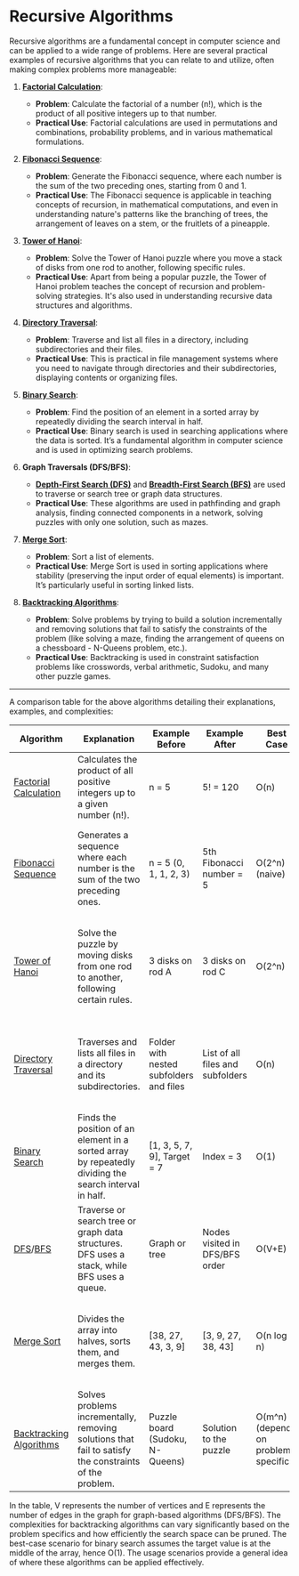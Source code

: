 # Recursive Algorithms

Recursive algorithms are a fundamental concept in computer science and can be applied to a wide range of problems. Here are several practical examples of recursive algorithms that you can relate to and utilize, often making complex problems more manageable:

1. **[Factorial Calculation](https://github.com/PeteComSci/intro_comprog/tree/baffca47049d2b8d9e02bbfea62d898d62a760b7/topics/algorithms/recursive_algorithms/topics/factorial_calculation)**:
   - **Problem**: Calculate the factorial of a number (n!), which is the product of all positive integers up to that number.
   - **Practical Use**: Factorial calculations are used in permutations and combinations, probability problems, and in various mathematical formulations.

2. **[Fibonacci Sequence](https://github.com/PeteComSci/intro_comprog/tree/baffca47049d2b8d9e02bbfea62d898d62a760b7/topics/algorithms/recursive_algorithms/topics/fibonacci_sequence)**:
   - **Problem**: Generate the Fibonacci sequence, where each number is the sum of the two preceding ones, starting from 0 and 1.
   - **Practical Use**: The Fibonacci sequence is applicable in teaching concepts of recursion, in mathematical computations, and even in understanding nature's patterns like the branching of trees, the arrangement of leaves on a stem, or the fruitlets of a pineapple.

3. **[Tower of Hanoi](https://github.com/PeteComSci/intro_comprog/tree/baffca47049d2b8d9e02bbfea62d898d62a760b7/topics/algorithms/recursive_algorithms/topics/tower_of_hanoi)**:
   - **Problem**: Solve the Tower of Hanoi puzzle where you move a stack of disks from one rod to another, following specific rules.
   - **Practical Use**: Apart from being a popular puzzle, the Tower of Hanoi problem teaches the concept of recursion and problem-solving strategies. It's also used in understanding recursive data structures and algorithms.

4. **[Directory Traversal](https://github.com/PeteComSci/intro_comprog/tree/baffca47049d2b8d9e02bbfea62d898d62a760b7/topics/algorithms/recursive_algorithms/topics/directory_traversal)**:
   - **Problem**: Traverse and list all files in a directory, including subdirectories and their files.
   - **Practical Use**: This is practical in file management systems where you need to navigate through directories and their subdirectories, displaying contents or organizing files.

5. **[Binary Search](https://github.com/PeteComSci/intro_comprog/tree/baffca47049d2b8d9e02bbfea62d898d62a760b7/topics/algorithms/recursive_algorithms/topics/binary_search)**:
   - **Problem**: Find the position of an element in a sorted array by repeatedly dividing the search interval in half.
   - **Practical Use**: Binary search is used in searching applications where the data is sorted. It’s a fundamental algorithm in computer science and is used in optimizing search problems.

6. **Graph Traversals (DFS/BFS)**:
   - **[Depth-First Search (DFS)](https://github.com/PeteComSci/intro_comprog/tree/baffca47049d2b8d9e02bbfea62d898d62a760b7/topics/algorithms/recursive_algorithms/topics/depth_first_search)** and **[Breadth-First Search (BFS)](https://github.com/PeteComSci/intro_comprog/tree/baffca47049d2b8d9e02bbfea62d898d62a760b7/topics/algorithms/recursive_algorithms/topics/breadth_first_search)** are used to traverse or search tree or graph data structures.
   - **Practical Use**: These algorithms are used in pathfinding and graph analysis, finding connected components in a network, solving puzzles with only one solution, such as mazes.

7. **[Merge Sort](https://github.com/PeteComSci/intro_comprog/tree/a0575241f411e7efed4b1deb25ca140c3c07fcd4/topics/algorithms/sorting_algorithms/topics/merge_sort)**:
   - **Problem**: Sort a list of elements.
   - **Practical Use**: Merge Sort is used in sorting applications where stability (preserving the input order of equal elements) is important. It’s particularly useful in sorting linked lists.

8. **[Backtracking Algorithms](https://github.com/PeteComSci/intro_comprog/tree/baffca47049d2b8d9e02bbfea62d898d62a760b7/topics/algorithms/recursive_algorithms/topics/backtracking_n_queens_problem)**:
   - **Problem**: Solve problems by trying to build a solution incrementally and removing solutions that fail to satisfy the constraints of the problem (like solving a maze, finding the arrangement of queens on a chessboard - N-Queens problem, etc.).
   - **Practical Use**: Backtracking is used in constraint satisfaction problems like crosswords, verbal arithmetic, Sudoku, and many other puzzle games.

---

A comparison table for the above algorithms detailing their explanations, examples, and complexities:

| Algorithm          | Explanation                                                                                                                                              | Example Before                           | Example After                            | Best Case      | Average Case   | Worst Case     | Best Usage Scenario                                                                                     |
|--------------------|----------------------------------------------------------------------------------------------------------------------------------------------------------|------------------------------------------|------------------------------------------|----------------|----------------|----------------|---------------------------------------------------------------------------------------------------------|
| [Factorial Calculation](https://github.com/PeteComSci/intro_comprog/tree/baffca47049d2b8d9e02bbfea62d898d62a760b7/topics/algorithms/recursive_algorithms/topics/factorial_calculation)          | Calculates the product of all positive integers up to a given number (n!).                                                                                | n = 5                                    | 5! = 120                                 | O(n)           | O(n)           | O(n)           | Used in permutations, combinations, and various mathematical calculations.                             |
| [Fibonacci Sequence](https://github.com/PeteComSci/intro_comprog/tree/baffca47049d2b8d9e02bbfea62d898d62a760b7/topics/algorithms/recursive_algorithms/topics/fibonacci_sequence) | Generates a sequence where each number is the sum of the two preceding ones.                                                                               | n = 5 (0, 1, 1, 2, 3)                    | 5th Fibonacci number = 5                  | O(2^n) (naive) | O(n) (optimized with memoization) | O(2^n) (naive) | Teaching recursion, understanding nature's patterns, and in mathematical computations.                |
| [Tower of Hanoi](https://github.com/PeteComSci/intro_comprog/tree/baffca47049d2b8d9e02bbfea62d898d62a760b7/topics/algorithms/recursive_algorithms/topics/tower_of_hanoi)     | Solve the puzzle by moving disks from one rod to another, following certain rules.                                                                        | 3 disks on rod A                         | 3 disks on rod C                         | O(2^n)         | O(2^n)         | O(2^n)         | Teaching problem-solving strategies, understanding recursive algorithms, and puzzle games.             |
| [Directory Traversal](https://github.com/PeteComSci/intro_comprog/tree/baffca47049d2b8d9e02bbfea62d898d62a760b7/topics/algorithms/recursive_algorithms/topics/directory_traversal)| Traverses and lists all files in a directory and its subdirectories.                                                                                      | Folder with nested subfolders and files  | List of all files and subfolders         | O(n)           | O(n)           | O(n)           | File management systems, organizing files, and navigating through directories.                        |
| [Binary Search](https://github.com/PeteComSci/intro_comprog/tree/baffca47049d2b8d9e02bbfea62d898d62a760b7/topics/algorithms/recursive_algorithms/topics/binary_search)      | Finds the position of an element in a sorted array by repeatedly dividing the search interval in half.                                                    | [1, 3, 5, 7, 9], Target = 7              | Index = 3                                | O(1)           | O(log n)       | O(log n)       | Searching applications where data is sorted, optimizing search problems.                              |
| [DFS](https://github.com/PeteComSci/intro_comprog/tree/baffca47049d2b8d9e02bbfea62d898d62a760b7/topics/algorithms/recursive_algorithms/topics/depth_first_search)/[BFS](https://github.com/PeteComSci/intro_comprog/tree/baffca47049d2b8d9e02bbfea62d898d62a760b7/topics/algorithms/recursive_algorithms/topics/breadth_first_search)            | Traverse or search tree or graph data structures. DFS uses a stack, while BFS uses a queue.                                                               | Graph or tree                            | Nodes visited in DFS/BFS order           | O(V+E)         | O(V+E)         | O(V+E)         | Pathfinding, graph analysis, finding connected components, and puzzle solutions.                     |
| [Merge Sort](https://github.com/Pete-ComSci/sorting_algorithms/tree/991a4bb4c09b6d527d67bb89f5f2a0717cfcd92a/merge_sort)         | Divides the array into halves, sorts them, and merges them.                                                                                                | [38, 27, 43, 3, 9]                       | [3, 9, 27, 38, 43]                       | O(n log n)     | O(n log n)     | O(n log n)     | Large datasets where a stable sort and consistent performance are required.                           |
| [Backtracking Algorithms](https://github.com/Pete-ComSci/recursive_algorithms/tree/dcdb0a05ed10cde4f8600408967f15fd847d4048/backtracking_n_queens_problem)       | Solves problems incrementally, removing solutions that fail to satisfy the constraints of the problem.                                                     | Puzzle board (Sudoku, N-Queens)           | Solution to the puzzle                   | O(m^n) (depends on problem specifics) | Depends on problem and pruning efficiency | O(m^n) (depends on problem specifics) | Constraint satisfaction problems, puzzles, and in situations where exhaustive search is necessary. |

In the table, V represents the number of vertices and E represents the number of edges in the graph for graph-based algorithms (DFS/BFS). The complexities for backtracking algorithms can vary significantly based on the problem specifics and how efficiently the search space can be pruned. The best-case scenario for binary search assumes the target value is at the middle of the array, hence O(1). The usage scenarios provide a general idea of where these algorithms can be applied effectively.
